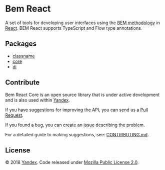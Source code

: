 # Bem React

A set of tools for developing user interfaces using the [BEM methodology](https://en.bem.info) in [React](https://github.com/facebook/react). BEM React supports TypeScript and Flow type annotations.

## Packages

* [classname](./packages/classname/README.md)
* [core](./packages/core/README.md)
* [di](./packages/di/README.md)

## Contribute

Bem React Core is an open source library that is under active development and is also used within [Yandex](https://yandex.com/company/).

If you have suggestions for improving the API, you can send us a [Pull Request](https://github.com/bem/bem-react-core/pulls).

If you found a bug, you can create an [issue](https://github.com/bem/bem-react-core/issues) describing the problem.

For a detailed guide to making suggestions, see: [CONTRIBUTING.md](docs/en/CONTRIBUTING.md).

## License

© 2018 [Yandex](https://yandex.com/company/). Code released under [Mozilla Public License 2.0](LICENSE.txt).
